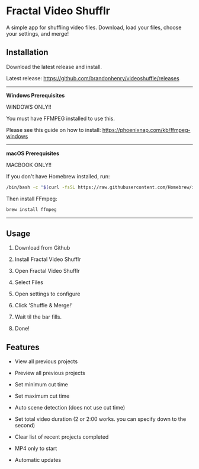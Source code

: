 # Fractal Video Shufflr

A simple app for shuffling video files. Download, load your files, choose your settings, and merge!

## Installation

Download the latest release and install. 

Latest release: https://github.com/brandonhenry/videoshuffle/releases
<hr>

**Windows Prerequisites**

WINDOWS ONLY!!

You must have FFMPEG installed to use this. 

Please see this guide on how to install: https://phoenixnap.com/kb/ffmpeg-windows

<hr>

**macOS Prerequisites**

MACBOOK ONLY!!

If you don't have Homebrew installed, run:

```bash
/bin/bash -c "$(curl -fsSL https://raw.githubusercontent.com/Homebrew/install/HEAD/install.sh)"
```

Then install FFmpeg:

```bash
brew install ffmpeg
```
<hr>

## Usage


1. Download from Github

2. Install Fractal Video Shufflr

3. Open Fractal Video Shufflr

4. Select Files

5. Open settings to configure

6. Click 'Shuffle & Merge!'

7. Wait til the bar fills.

8. Done!

## Features

- View all previous projects

- Preview all previous projects

- Set minimum cut time 

- Set maximum cut time

- Auto scene detection (does not use cut time)

- Set total video duration (2 or 2:00 works. you can specify down to the second)

- Clear list of recent projects completed

- MP4 only to start

- Automatic updates
